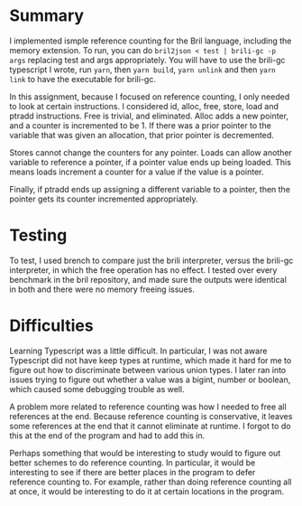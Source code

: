 # Summary

I implemented ismple reference counting for the Bril language, including the memory extension. To run, you can do `bril2json < test | brili-gc -p args`
replacing test and args appropriately. You will have to use the brili-gc typescript I wrote, run `yarn`, then `yarn build`, `yarn unlink` and then `yarn link` to have the executable for brili-gc.

In this assignment, because I focused on reference counting, I only needed to look at certain instructions. I considered id, alloc, free, store, load and ptradd instructions. Free is trivial, and eliminated. Alloc adds a new pointer, and a counter is incremented to be 1. If there was a prior pointer to the variable that was given an allocation, that prior pointer is decremented.

Stores cannot change the counters for any pointer. Loads can allow another variable to reference a pointer, if a pointer value ends up being loaded. This means loads increment a counter for a value if the value is a pointer.

Finally, if ptradd ends up assigning a different variable to a pointer, then the pointer gets its counter incremented appropriately.

# Testing

To test, I used brench to compare just the brili interpreter, versus the brili-gc interpreter, in which the free operation has no effect. I tested over every benchmark in the bril repository, and made sure the outputs were identical in both and there were no memory freeing issues. 

# Difficulties

Learning Typescript was a little difficult. In particular, I was not aware Typescript did not have keep types at runtime, which made it hard for me to figure out how to discriminate between various union types. I later ran into issues trying to figure out whether a value was a bigint, number or boolean, which caused some debugging trouble  as well. 

A problem more related to reference counting was how I needed to free all references at the end. Because reference counting is conservative, it leaves some references at the end that it cannot eliminate at runtime. I forgot to do this at the end of the program and had to add this in. 

Perhaps something that would be interesting to study would to figure out better schemes to do reference counting. In particular, it would be interesting to see if there are better places in the program to defer reference counting to. For example, rather than doing reference counting all at once, it would be interesting to do it at certain locations in the program.